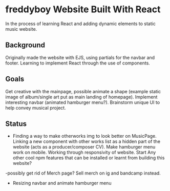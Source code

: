 # freddyboy Website Built With React

In the process of learning React and adding dynamic elements to static music website.

## Background

Originally made the website with EJS, using partials for the navbar and footer. Learning to implement React through the use of components.

## Goals

Get creative with the mainpage, possible animate a shape (example static image of album/single art put as main landing of homepage). Implement interesting navbar (animated hamburger menu?). Brainstorm unique UI to help convey musical project.

## Status

- Finding a way to make otherworks img to look better on MusicPage. Linking a new component with other works list as a hidden part of the website (acts as a producer/composer CV). Make hamburger menu work on mobile. Working through responsivity of website. Start Any other cool npm features that can be installed or learnt from building this website?

-possibly get rid of Merch page? Sell merch on ig and bandcamp instead.

- Resizing navbar and animate hamburger menu
